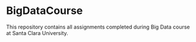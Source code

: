 # BigDataCourse
This repository contains all assignments completed during Big Data course at Santa Clara University.
